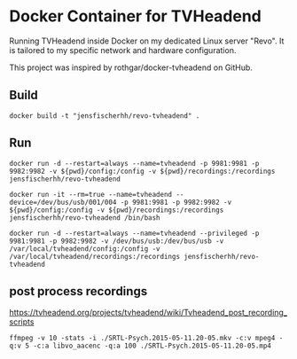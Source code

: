 # Docker Container for TVHeadend

Running TVHeadend inside Docker on my dedicated Linux server "Revo". 
It is tailored to my specific network and hardware configuration.

This project was inspired by rothgar/docker-tvheadend on GitHub.

## Build

	docker build -t "jensfischerhh/revo-tvheadend" .

## Run

    docker run -d --restart=always --name=tvheadend -p 9981:9981 -p 9982:9982 -v ${pwd}/config:/config -v ${pwd}/recordings:/recordings jensfischerhh/revo-tvheadend

    docker run -it --rm=true --name=tvheadend --device=/dev/bus/usb/001/004 -p 9981:9981 -p 9982:9982 -v ${pwd}/config:/config -v ${pwd}/recordings:/recordings jensfischerhh/revo-tvheadend /bin/bash

    docker run -d --restart=always --name=tvheadend --privileged -p 9981:9981 -p 9982:9982 -v /dev/bus/usb:/dev/bus/usb -v /var/local/tvheadend/config:/config -v /var/local/tvheadend/recordings:/recordings jensfischerhh/revo-tvheadend

## post process recordings

https://tvheadend.org/projects/tvheadend/wiki/Tvheadend_post_recording_scripts

    ffmpeg -v 10 -stats -i ./SRTL-Psych.2015-05-11.20-05.mkv -c:v mpeg4 -q:v 5 -c:a libvo_aacenc -q:a 100 ./SRTL-Psych.2015-05-11.20-05.mp4

